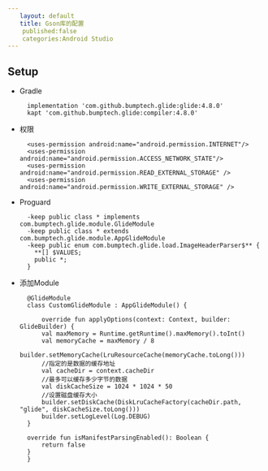 ```yaml
---
　　layout: default
　　title: Gson库的配置
	published:false
	categories:Android Studio
---
```


##  Setup

- Gradle
	
	    implementation 'com.github.bumptech.glide:glide:4.8.0'
    	kapt 'com.github.bumptech.glide:compiler:4.8.0'

- 权限

    	<uses-permission android:name="android.permission.INTERNET"/>
    	<uses-permission android:name="android.permission.ACCESS_NETWORK_STATE"/>
    	<uses-permission android:name="android.permission.READ_EXTERNAL_STORAGE" />
    	<uses-permission android:name="android.permission.WRITE_EXTERNAL_STORAGE" /> 

- Proguard

		-keep public class * implements com.bumptech.glide.module.GlideModule
		-keep public class * extends com.bumptech.glide.module.AppGlideModule
		-keep public enum com.bumptech.glide.load.ImageHeaderParser$** {
		  **[] $VALUES;
		  public *;
		}

- 添加Module

		@GlideModule
    	class CustomGlideModule : AppGlideModule() {
    
    		override fun applyOptions(context: Context, builder: GlideBuilder) {
		    val maxMemory = Runtime.getRuntime().maxMemory().toInt()
		    val memoryCache = maxMemory / 8
		    builder.setMemoryCache(LruResourceCache(memoryCache.toLong()))
		    //指定的是数据的缓存地址
		    val cacheDir = context.cacheDir
		    //最多可以缓存多少字节的数据
		    val diskCacheSize = 1024 * 1024 * 50
		    //设置磁盘缓存大小
		    builder.setDiskCache(DiskLruCacheFactory(cacheDir.path, "glide", diskCacheSize.toLong()))
		    builder.setLogLevel(Log.DEBUG)
    	}
    
    	override fun isManifestParsingEnabled(): Boolean {
    		return false
    	}
    	}
